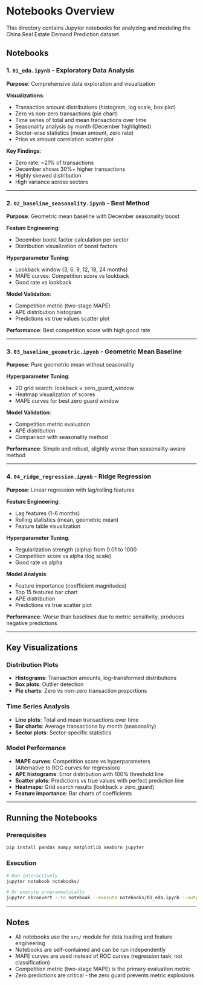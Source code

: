# Notebooks Overview

This directory contains Jupyter notebooks for analyzing and modeling the China Real Estate Demand Prediction dataset.

## Notebooks

### 1. `01_eda.ipynb` - Exploratory Data Analysis
**Purpose**: Comprehensive data exploration and visualization

**Visualizations**:
- Transaction amount distributions (histogram, log scale, box plot)
- Zero vs non-zero transactions (pie chart)
- Time series of total and mean transactions over time
- Seasonality analysis by month (December highlighted)
- Sector-wise statistics (mean amount, zero rate)
- Price vs amount correlation scatter plot

**Key Findings**:
- Zero rate: ~21% of transactions
- December shows 30%+ higher transactions
- Highly skewed distribution
- High variance across sectors

---

### 2. `02_baseline_seasonality.ipynb` - Best Method
**Purpose**: Geometric mean baseline with December seasonality boost

**Feature Engineering**:
- December boost factor calculation per sector
- Distribution visualization of boost factors

**Hyperparameter Tuning**:
- Lookback window (3, 6, 9, 12, 18, 24 months)
- MAPE curves: Competition score vs lookback
- Good rate vs lookback

**Model Validation**:
- Competition metric (two-stage MAPE)
- APE distribution histogram
- Predictions vs true values scatter plot

**Performance**: Best competition score with high good rate

---

### 3. `03_baseline_geometric.ipynb` - Geometric Mean Baseline
**Purpose**: Pure geometric mean without seasonality

**Hyperparameter Tuning**:
- 2D grid search: lookback × zero_guard_window
- Heatmap visualization of scores
- MAPE curves for best zero guard window

**Model Validation**:
- Competition metric evaluation
- APE distribution
- Comparison with seasonality method

**Performance**: Simple and robust, slightly worse than seasonality-aware method

---

### 4. `04_ridge_regression.ipynb` - Ridge Regression
**Purpose**: Linear regression with lag/rolling features

**Feature Engineering**:
- Lag features (1-6 months)
- Rolling statistics (mean, geometric mean)
- Feature table visualization

**Hyperparameter Tuning**:
- Regularization strength (alpha) from 0.01 to 1000
- Competition score vs alpha (log scale)
- Good rate vs alpha

**Model Analysis**:
- Feature importance (coefficient magnitudes)
- Top 15 features bar chart
- APE distribution
- Predictions vs true scatter plot

**Performance**: Worse than baselines due to metric sensitivity, produces negative predictions

---

## Key Visualizations

### Distribution Plots
- **Histograms**: Transaction amounts, log-transformed distributions
- **Box plots**: Outlier detection
- **Pie charts**: Zero vs non-zero transaction proportions

### Time Series Analysis
- **Line plots**: Total and mean transactions over time
- **Bar charts**: Average transactions by month (seasonality)
- **Sector plots**: Sector-specific statistics

### Model Performance
- **MAPE curves**: Competition score vs hyperparameters  
  (Alternative to ROC curves for regression)
- **APE histograms**: Error distribution with 100% threshold line
- **Scatter plots**: Predictions vs true values with perfect prediction line
- **Heatmaps**: Grid search results (lookback × zero_guard)
- **Feature importance**: Bar charts of coefficients

---

## Running the Notebooks

### Prerequisites
```bash
pip install pandas numpy matplotlib seaborn jupyter
```

### Execution
```bash
# Run interactively
jupyter notebook notebooks/

# Or execute programmatically
jupyter nbconvert --to notebook --execute notebooks/01_eda.ipynb --output 01_eda_executed.ipynb
```

---

## Notes

- All notebooks use the `src/` module for data loading and feature engineering
- Notebooks are self-contained and can be run independently
- MAPE curves are used instead of ROC curves (regression task, not classification)
- Competition metric (two-stage MAPE) is the primary evaluation metric
- Zero predictions are critical - the zero guard prevents metric explosions

